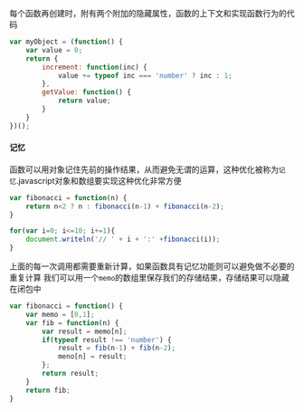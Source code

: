 每个函数再创建时，附有两个附加的隐藏属性，函数的上下文和实现函数行为的代码

```js
var myObject = (function() {
    var value = 0;
    return {
        increment: function(inc) {
            value += typeof inc === 'number' ? inc : 1;
        },
        getValue: function() {
            return value;
        }
    }
})();
```

#### 记忆
函数可以用对象记住先前的操作结果，从而避免无谓的运算，这种优化被称为`记忆`.javascript对象和数组要实现这种优化非常方便

```js
var fibonacci = function(n) {
    return n<2 ? n : fibonacci(n-1) + fibonacci(n-2);
}

for(var i=0; i<=10; i+=1){
    document.writeln('// ' + i + ':' +fibonacci(i));
}
```

上面的每一次调用都需要重新计算，如果函数具有记忆功能则可以避免做不必要的重复计算
我们可以用一个`memo`的数组里保存我们的存储结果，存储结果可以隐藏在闭包中

```js
var fibonacci = function() {
    var memo = [0,1];
    var fib = function(n) {
        var result = memo[n];
        if(typeof result !== 'number') {
            result = fib(n-1) + fib(n-2);
            meno[n] = result;
        };
        return result;
    }
    return fib;
}
```




























